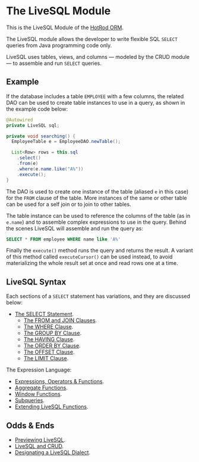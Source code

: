 # The LiveSQL Module

This is the LiveSQL Module of the [HotRod ORM](../README.md).

The LiveSQL module allows the developer to write flexible SQL `SELECT` queries from Java programming code only.

LiveSQL uses tables, views, and columns &mdash; modeled by the CRUD module &mdash; to assemble and run `SELECT` queries.


## Example

If the database includes a table `EMPLOYEE` with a few columns, the related DAO can be used to create table instances to use in a query,
as shown in the example code below:

```java
@Autowired
private LiveSQL sql;

private void searching() {
  EmployeeTable e = EmployeeDAO.newTable();

  List<Row> rows = this.sql
    .select()
    .from(e)
    .where(e.name.like("A%"))
    .execute();
}
```

The DAO is used to create one instance of the table (aliased `e` in this case) for the `FROM` clause of the table. More instances of the same 
or other table can be used for a self join or to join to other tables.

The table instance can be used to reference the columns of the table (as in `e.name`) and to assemble complex expressions to use in the query. 
Behind the scenes LiveSQL will assemble and run the query as:

```sql
SELECT * FROM employee WHERE name like 'A%'
```

Finally the `execute()` method runs the query and returns the result. A variant of this method called `executeCursor()` can be used instead,
to avoid materializing the whole result set at once and read rows one at a time.


## LiveSQL Syntax

Each sections of a `SELECT` statement has variations, and they are discussed below:

- [The SELECT Statement](./syntax/select.md).
    - [The FROM and JOIN Clauses](./syntax/from-and-joins.md).
    - [The WHERE Clause](./syntax/where.md).
    - [The GROUP BY Clause](./syntax/group-by.md).
    - [The HAVING Clause](./syntax/having.md).
    - [The ORDER BY Clause](./syntax/order-by.md).
    - [The OFFSET Clause](./syntax/offset.md).
    - [The LIMIT Clause](./syntax/limit.md).

The Expression Language:

- [Expressions, Operators &amp; Functions](./syntax/expressions.md).
- [Aggregate Functions](./syntax/aggregate-functions.md).
- [Window Functions](./syntax/window-functions.md).
- [Subqueries](./syntax/subqueries.md).
- [Extending LiveSQL Functions](./extending-livesql-functions.md).


## Odds &amp; Ends

- [Previewing LiveSQL](./previewing-livesql.md).
- [LiveSQL and CRUD](./livesql-and-crud.md).
- [Designating a LiveSQL Dialect](designating-a-livesql-dialect.md).


